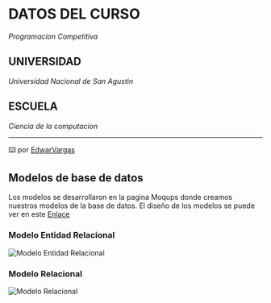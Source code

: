 # DATOS DEL CURSO

_Programacion Competitiva_

## UNIVERSIDAD

_Universidad Nacional de San Agustin_

## ESCUELA

_Ciencia de la computacion_


---
⌨️ por [EdwarVargas](https://github.com/evargashe)

## Modelos de base de datos
Los modelos se desarrollaron en la pagina Moqups donde creamos nuestros modelos de la base de datos.
El diseño de los modelos se puede ver en este [Enlace](https://app.moqups.com/Q1vdJRphWudQZaOnlHNssINQ0HhTATt2/view/page/abbaf8365)
### Modelo Entidad Relacional
![Modelo Entidad Relacional](https://user-images.githubusercontent.com/49489730/177255649-5dbc9141-043f-4306-93d6-f55dda8c002f.PNG)

### Modelo Relacional 
![Modelo Relacional](https://user-images.githubusercontent.com/49489730/177255661-6a58a20a-641b-41b5-814a-e937894d21ba.PNG)
